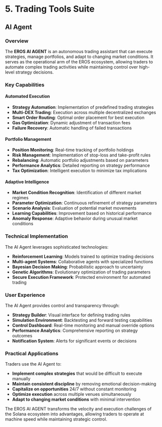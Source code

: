 # 5. Trading Tools Suite

## AI Agent

### Overview

The **EROS AI AGENT** is an autonomous trading assistant that can execute strategies, manage portfolios, and adapt to changing market conditions. It serves as the operational arm of the EROS ecosystem, allowing traders to automate complex trading activities while maintaining control over high-level strategy decisions.

### Key Capabilities

#### Automated Execution

- **Strategy Automation**: Implementation of predefined trading strategies
- **Multi-DEX Trading**: Execution across multiple decentralized exchanges
- **Smart Order Routing**: Optimal order placement for best execution
- **Gas Optimization**: Dynamic adjustment of transaction fees
- **Failure Recovery**: Automatic handling of failed transactions

#### Portfolio Management

- **Position Monitoring**: Real-time tracking of portfolio holdings
- **Risk Management**: Implementation of stop-loss and take-profit rules
- **Rebalancing**: Automatic portfolio adjustments based on parameters
- **Performance Analytics**: Detailed reporting on strategy performance
- **Tax Optimization**: Intelligent execution to minimize tax implications

#### Adaptive Intelligence

- **Market Condition Recognition**: Identification of different market regimes
- **Parameter Optimization**: Continuous refinement of strategy parameters
- **Scenario Analysis**: Evaluation of potential market movements
- **Learning Capabilities**: Improvement based on historical performance
- **Anomaly Response**: Adaptive behavior during unusual market conditions

### Technical Implementation

The AI Agent leverages sophisticated technologies:

- **Reinforcement Learning**: Models trained to optimize trading decisions
- **Multi-agent Systems**: Collaborative agents with specialized functions
- **Bayesian Decision Making**: Probabilistic approach to uncertainty
- **Genetic Algorithms**: Evolutionary optimization of trading parameters
- **Secure Execution Framework**: Protected environment for automated trading

### User Experience

The AI Agent provides control and transparency through:

- **Strategy Builder**: Visual interface for defining trading rules
- **Simulation Environment**: Backtesting and forward testing capabilities
- **Control Dashboard**: Real-time monitoring and manual override options
- **Performance Analytics**: Comprehensive reporting on strategy outcomes
- **Notification System**: Alerts for significant events or decisions

### Practical Applications

Traders use the AI Agent to:

- **Implement complex strategies** that would be difficult to execute manually
- **Maintain consistent discipline** by removing emotional decision-making
- **Capitalize on opportunities** 24/7 without constant monitoring
- **Optimize execution** across multiple venues simultaneously
- **Adapt to changing market conditions** with minimal intervention

The EROS AI AGENT transforms the velocity and execution challenges of the Solana ecosystem into advantages, allowing traders to operate at machine speed while maintaining strategic control.